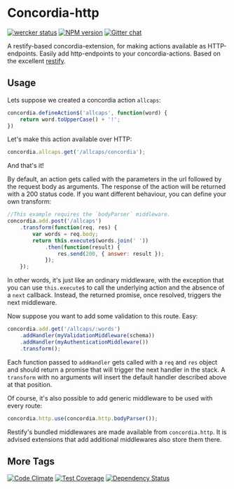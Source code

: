 # Concordia-http
[![wercker status](https://app.wercker.com/status/95adf712cc6bc48d5a579875ff4c6529/s/master "wercker status")](https://app.wercker.com/project/bykey/95adf712cc6bc48d5a579875ff4c6529)
[![NPM version](https://badge.fury.io/js/concordia-http.svg)](http://badge.fury.io/js/concordia-http)
[![Gitter chat](https://badges.gitter.im/ConcordiaJS/concordia-http.png)](https://gitter.im/ConcordiaJS/concordia-http)

A restify-based concordia-extension, for making actions available as HTTP-endpoints.
Easily add http-endpoints to your concordia-actions. Based on the excellent
[restify](http://mcavage.me/node-restify/).

## Usage

Lets suppose we created a concordia action `allcaps`:

```javascript
concordia.defineAction$('allcaps', function(word) {
    return word.toUpperCase() + '!';
})
```

Let's make this action available over HTTP:

```javascript
concordia.allcaps.get('/allcaps/concordia');
```

And that's it!

By default, an action gets called with the parameters in the url followed by the
request body as arguments. The response of the action will be returned with a
200 status code. If you want different behaviour, you can define your own
transform:

```javascript
//This example requires the `bodyParser` middleware.
concordia.add.post('/allcaps')
    .transform(function(req, res) {
        var words = req.body;
        return this.execute$(words.join(' '))
            .then(function(result) {
                res.send(200, { answer: result });
            });
    });
```

In other words, it's just like an ordinary middleware, with the exception that
you can use `this.execute$` to call the underlying action and the absence of a
`next` callback. Instead, the returned promise, once resolved, triggers the next
middleware.

Now suppose you want to add some validation to this route. Easy:

```javascript
concordia.add.get('/allcaps/:words')
    .addHandler(myValidationMiddleware(schema))
    .addHandler(myAuthenticationMiddleware())
    .transform();
```

Each function passed to `addHandler` gets called with a `req` and `res` object
and should return a promise that will trigger the next handler in the stack. A
`transform` with no arguments will insert the default handler described above at
that position.

Of course, it's also possible to add generic middleware to be used with every
route:

```javascript
concordia.http.use(concordia.http.bodyParser());
```

Restify's bundled middlewares are made available from `concordia.http`. It is
advised extensions that add additional middlewares also store them there.

## More Tags
[![Code Climate](https://codeclimate.com/github/ConcordiaJS/concordia-http/badges/gpa.svg)](https://codeclimate.com/github/ConcordiaJS/concordia-http)
[![Test Coverage](https://codeclimate.com/github/ConcordiaJS/concordia-http/badges/coverage.svg)](https://codeclimate.com/github/ConcordiaJS/concordia-http)
[![Dependency Status](https://gemnasium.com/ConcordiaJS/concordia-http.svg)](https://gemnasium.com/ConcordiaJS/concordia-http)
